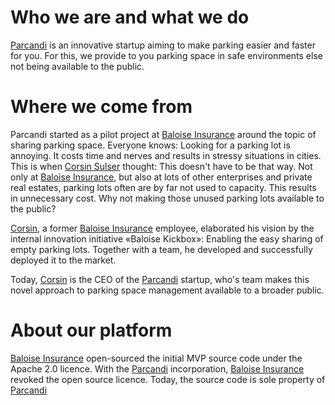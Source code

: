 # Who we are and what we do
[Parcandi](https://parcandi.com/ch-en/) is an innovative startup aiming to make parking easier and faster for you. For this, we provide to you parking space in safe environments else not being available to the public. 
# Where we come from
Parcandi started as a pilot project at [Baloise Insurance](https://github.com/baloise) around the topic of sharing parking space. Everyone knows: Looking for a parking lot is annoying. It costs time and nerves and results in stressy situations in cities. This is when [Corsin Sulser](https://www.linkedin.com/in/corsin-sulser/) thought: This doesn't have to be that way. Not only at [Baloise Insurance](https://github.com/baloise), but also at lots of other enterprises and private real estates, parking lots often are by far not used to capacity. This results in unnecessary cost. Why not making those unused parking lots available to the public?

[Corsin](https://www.linkedin.com/in/corsin-sulser/), a former [Baloise Insurance](https://github.com/baloise) employee, elaborated his vision by the internal innovation initiative «Baloise Kickbox»: Enabling the easy sharing of empty parking lots. Together with a team, he developed and successfully deployed it to the market.

Today, [Corsin](https://www.linkedin.com/in/corsin-sulser/) is the CEO of the [Parcandi](https://parcandi.com/ch-en/) startup, who's team makes this novel approach to parking space management available to a broader public.
# About our platform
[Baloise Insurance](https://github.com/baloise) open-sourced the initial MVP source code under the Apache 2.0 licence. With the [Parcandi](https://parcandi.com/ch-en/) incorporation, [Baloise Insurance](https://github.com/baloise) revoked the open source licence. Today, the source code is sole property of [Parcandi](https://parcandi.com/ch-en/)
